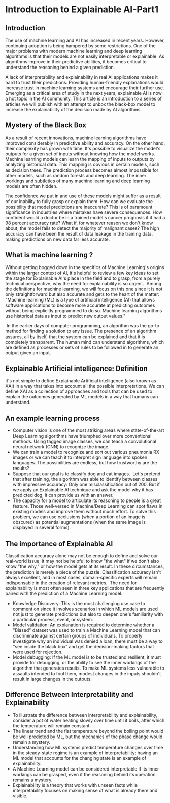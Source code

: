 # Introduction to Explainable AI-Part1
## Introduction

The use of machine learning and AI has increased in recent years. However, continuing adoption is being hampered by some restrictions. One of the major problems with modern machine learning and deep learning algorithms is that their models are not easily interpretable or explainable. As algorithms improve in their predictive abilities, it becomes critical to understand the reasoning behind a given prediction.

A lack of interpretability and explainability in real AI applications makes it hard to trust their predictions. Providing human-friendly explanations would increase trust in machine learning systems and encourage their further use. Emerging as a critical area of study in the next years, explainable AI is now a hot topic in the AI community. This article is an introduction to a series of articles we will publish with an attempt to unbox the black-box model to increase the explainability of the decision made by AI algorithms.

## Mystery of the Black Box
As a result of recent innovations, machine learning algorithms have improved considerably in predictive ability and accuracy. On the other hand, their complexity has grown with time. It's possible to visualize the model's outputs for a given set of inputs without knowing how the model works. Machine learning models can learn the mapping of inputs to outputs by analyzing historical data. This mapping is obvious in certain models, such as decision trees. The prediction process becomes almost impossible for other models, such as random forests and deep learning. The inner workings and subtleties of many machine learning and deep learning models are often hidden.

The confidence we put in and use of these models might suffer as a result of our inability to fully grasp or explain them. How can we evaluate the possibility that model predictions are inaccurate? This is of paramount significance in industries where mistakes have severe consequences. How confident would a doctor be in a trained model's cancer prognosis if it had a 98 percent accuracy rate? What if, for whatever reason we don't know about, the model fails to detect the majority of malignant cases?
The high accuracy can have been the result of data leakage in the training data, making predictions on new data far less accurate.

## What is machine learning ?

Without getting bogged down in the specifics of Machine Learning's origins within the larger context of AI, it's helpful to review a few key ideas to set the stage for Explainable AI's place in the field and to grasp, from a purely technical perspective, why the need for explainability is so urgent. 
Among the definitions for machine learning, we will focus on this one since it is not only straightforward but also accurate and gets to the heart of the matter:
"Machine learning (ML) is a type of artificial intelligence (AI) that allows software applications to become more accurate at predicting outcomes without being explicitly programmed to do so. Machine learning algorithms use historical data as input to predict new output values."

 In the earlier days of computer programming, an algorithm was the go-to method for finding a solution to any issue. The presence of an algorithm assures, all by itself, that the system can be explained and that it is completely transparent. The human mind can understand algorithms, which are defined as processes or sets of rules to be followed in to generate an output given an input.
 
## Explainable Artificial intelligence: Definition

It's not simple to define Explainable Artificial intelligence (also known as XAI) in a way that takes into account all the possible interpretations. We can define XAI as a collection of approaches and tools that can be used to explain the outcomes generated by ML models in a way that humans can understand.

## An example learning process

- Computer vision is one of the most striking areas where state-of-the-art Deep Learning algorithms have triumphed over more conventional methods. Using tagged image classes, we can teach a convolutional neural network (CNN) to recognize the image.
- We can train a model to recognize and sort out various pneumonia RX images or we can teach it to interpret sign language into spoken languages. The possibilities are endless, but how trustworthy are the results?
- Suppose that our goal is to classify dog and cat images. 
Let's pretend that after training, the algorithm was able to identify between classes with impressive accuracy: Only one misclassification out of 200. But if we apply an Explainable AI technique and ask the model why it has predicted dog, it can provide us with an answer.
- The capacity for a model to articulate its reasoning to people is a great feature. Those well-versed in Machine/Deep Learning can spot flaws in existing models and improve them without much effort. To solve this problem, we can use occlusions (when a portion of an image is obscured) as potential augmentations (when the same image is displayed in several forms).

## The importance of Explainable AI

Classification accuracy alone may not be enough to define and solve our real-world issue; it may not be helpful to know "the what" if we don't also know "the why," or how the model gets at its result. In these circumstances, the prediction is merely a piece of the puzzle. Classification accuracy isn't always excellent, and in most cases, domain-specific experts will remain indispensable in the creation of relevant metrics. 
The need for explainability is most often seen in three key applications that are frequently paired with the prediction of a Machine Learning model:

- Knowledge Discovery: This is the most challenging use case to comment on since it involves scenarios in which ML models are used not just to generate predictions but also to deepen one's familiarity with a particular process, event, or system.
- Model validation: An explanation is required to determine whether a "Biased" dataset was used to train a Machine Learning model that can discriminate against certain groups of individuals. To properly investigate why an individual was denied a loan, there must be a way to "see inside the black box" and get the decision-making factors that were used for rejection.
- Model debugging: If the ML model is to be trusted and resilient, it must provide for debugging, or the ability to see the inner workings of the algorithm that generates results. To make ML systems less vulnerable to assaults intended to fool them, modest changes in the inputs shouldn't result in large changes in the outputs.

## Difference Between Interpretability and Explainability

- To illustrate the difference between interpretability and explainability, consider a pot of water heating slowly over time until it boils, after which the temperature will remain constant.
- The linear trend and the flat temperature beyond the boiling point would be well predicted by ML, but the mechanics of the phase change would remain a mystery.
- Understanding how ML systems predict temperature changes over time in the steady-state regime is an example of interpretability; having an ML model that accounts for the changing state is an example of explainability.
- A Machine Learning model can be considered interpretable if its inner workings can be grasped, even if the reasoning behind its operation remains a mystery.
- Explainability is a theory that works with unseen facts while interpretability focuses on making sense of what is already there and visible.


